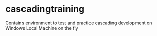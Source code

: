 # cascadingtraining
Contains environment to test and practice cascading development on Windows Local Machine on the fly
